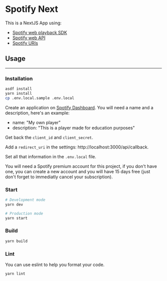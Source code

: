 # Spotify Next

This is a NextJS App using:
- [Spotify web playback SDK](https://developer.spotify.com/documentation/web-playback-sdk/)
- [Spotify web API](https://developer.spotify.com/documentation/web-api/)
- [Spotify URIs](https://community.spotify.com/t5/Desktop-Windows/URI-Codes/td-p/4479486)

## Usage
****
### Installation

```bash
asdf install
yarn install
cp .env.local.sample .env.local
```

Create an application on [Spotify Dashboard](https://developer.spotify.com/dashboard/applications).
You will need a name and a description, here's an example:

- name: "My own player"
- description: "This is a player made for education purposes"

Get back the `client_id` and `client_secret`.

Add a `redirect_uri` in the settings: http://localhost:3000/api/callback.

Set all that information in the `.env.local` file.

You will need a Spotify premium account for this project, if you don't have one, you can create a new account and you will have 15 days free (just don't forget to immediatly cancel your subscription).

### Start

```bash
# Development mode
yarn dev

# Production mode
yarn start
```

### Build

```bash
yarn build
```

### Lint

You can use eslint to help you format your code.

```bash
yarn lint
```
